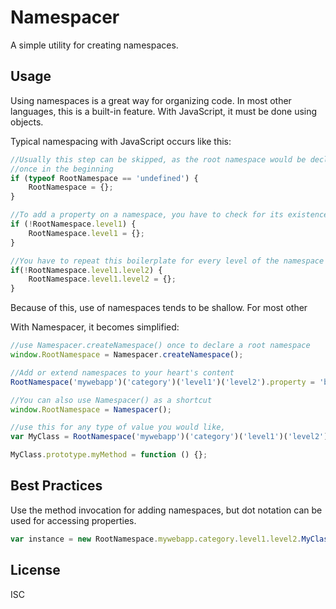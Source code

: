 Namespacer
==========

A simple utility for creating namespaces.

Usage
-----

Using namespaces is a great way for organizing code. In most other languages,
this is a built-in feature. With JavaScript, it must be done using objects.

Typical namespacing with JavaScript occurs like this:

```js
//Usually this step can be skipped, as the root namespace would be declared
//once in the beginning
if (typeof RootNamespace == 'undefined') {
    RootNamespace = {};
}

//To add a property on a namespace, you have to check for its existence first
if (!RootNamespace.level1) {
    RootNamespace.level1 = {};
}

//You have to repeat this boilerplate for every level of the namespace
if(!RootNamespace.level1.level2) {
    RootNamespace.level1.level2 = {};
}
```

Because of this, use of namespaces tends to be shallow. For most other 

With Namespacer, it becomes simplified:

```js
//use Namespacer.createNamespace() once to declare a root namespace
window.RootNamespace = Namespacer.createNamespace();

//Add or extend namespaces to your heart's content
RootNamespace('mywebapp')('category')('level1')('level2').property = 'blah';
```

```js
//You can also use Namespacer() as a shortcut
window.RootNamespace = Namespacer();

//use this for any type of value you would like,
var MyClass = RootNamespace('mywebapp')('category')('level1')('level2').MyClass = function(){};

MyClass.prototype.myMethod = function () {};
```

Best Practices
--------------

Use the method invocation for adding namespaces, but dot notation can be used
for accessing properties.

```js
var instance = new RootNamespace.mywebapp.category.level1.level2.MyClass();
```

License
-------

ISC
